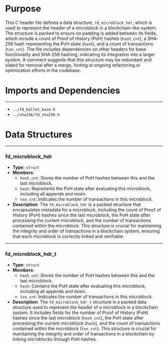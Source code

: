 # Purpose
This C header file defines a data structure, `fd_microblock_hdr`, which is used to represent the header of a microblock in a blockchain-like system. The structure is packed to ensure no padding is added between its fields, which include a count of Proof of History (PoH) hashes (`hash_cnt`), a SHA-256 hash representing the PoH state (`hash`), and a count of transactions (`txn_cnt`). The file includes dependencies on other headers for base functionality and SHA-256 hashing, indicating its integration into a larger system. A comment suggests that this structure may be redundant and slated for removal after a merge, hinting at ongoing refactoring or optimization efforts in the codebase.
# Imports and Dependencies

---
- `../fd_ballet_base.h`
- `../sha256/fd_sha256.h`


# Data Structures

---
### fd\_microblock\_hdr
- **Type**: `struct`
- **Members**:
    - `hash_cnt`: Stores the number of PoH hashes between this and the last microblock.
    - `hash`: Represents the PoH state after evaluating this microblock, including all appends and mixin.
    - `txn_cnt`: Indicates the number of transactions in this microblock.
- **Description**: The `fd_microblock_hdr` is a packed structure that encapsulates metadata for a microblock, including the count of Proof of History (PoH) hashes since the last microblock, the PoH state after processing the current microblock, and the number of transactions contained within the microblock. This structure is crucial for maintaining the integrity and order of transactions in a blockchain system, ensuring that each microblock is correctly linked and verifiable.


---
### fd\_microblock\_hdr\_t
- **Type**: `struct`
- **Members**:
    - `hash_cnt`: Stores the number of PoH hashes between this and the last microblock.
    - `hash`: Contains the PoH state after evaluating this microblock, including all appends and mixin.
    - `txn_cnt`: Indicates the number of transactions in this microblock.
- **Description**: The `fd_microblock_hdr_t` structure is a packed data structure used to represent the header of a microblock in a blockchain system. It includes fields for the number of Proof of History (PoH) hashes since the last microblock (`hash_cnt`), the PoH state after processing the current microblock (`hash`), and the count of transactions contained within the microblock (`txn_cnt`). This structure is crucial for maintaining the integrity and order of transactions in a blockchain by linking microblocks through PoH hashes.


